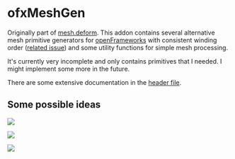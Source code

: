 # ofxMeshGen

Originally part of [mesh.deform](https://krasjet.com/eidos/mesh.deform/). This
addon contains several alternative mesh primitive generators for
[openFrameworks](https://openframeworks.cc/) with consistent winding order
([related issue](https://github.com/openframeworks/openFrameworks/issues/2676))
and some utility functions for simple mesh processing.

It's currently very incomplete and only contains primitives that I needed. I
might implement some more in the future.

There are some extensive documentation in the [header
file](https://github.com/Krasjet/ofxMeshGen/blob/master/src/ofxMeshGen.h).

## Some possible ideas

![](https://krasjet.com/imgs/meshGen/1.gif)

![](https://krasjet.com/imgs/meshGen/2.png)

![](https://krasjet.com/imgs/meshGen/3.png)

